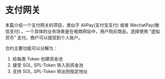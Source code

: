 # 支付网关

本篇介绍一个支付网关的项目，类似于 AliPay(支付宝支付) 或者 WechatPay(微信支付) 。一个具体的业务场景是在电商网站中，用户购买商品，选择使用 “虚拟货币” 支付。商户可以提现到个人账户。

合约主要功能可以分解为：

1. 给每类 Token 创建资金池
2. 接受 SOL, SPL-Token 转入到资金池
3. 支持 SOL, SPL-Token 转出到指定地址
